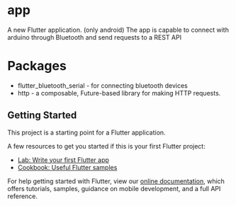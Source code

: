 # app

A new Flutter application.
(only android)
The app is capable to connect with arduino through Bluetooth and send requests to a REST API

# Packages
- flutter_bluetooth_serial - for connecting bluetooth devices
- http - a composable, Future-based library for making HTTP requests.

## Getting Started

This project is a starting point for a Flutter application.

A few resources to get you started if this is your first Flutter project:

- [Lab: Write your first Flutter app](https://flutter.dev/docs/get-started/codelab)
- [Cookbook: Useful Flutter samples](https://flutter.dev/docs/cookbook)

For help getting started with Flutter, view our
[online documentation](https://flutter.dev/docs), which offers tutorials,
samples, guidance on mobile development, and a full API reference.
